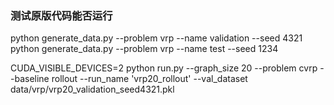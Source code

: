 
### 测试原版代码能否运行
python generate_data.py --problem vrp --name validation --seed 4321
python generate_data.py --problem vrp --name test --seed 1234

CUDA_VISIBLE_DEVICES=2 python run.py --graph_size 20 --problem cvrp --baseline rollout --run_name 'vrp20_rollout' --val_dataset data/vrp/vrp20_validation_seed4321.pkl